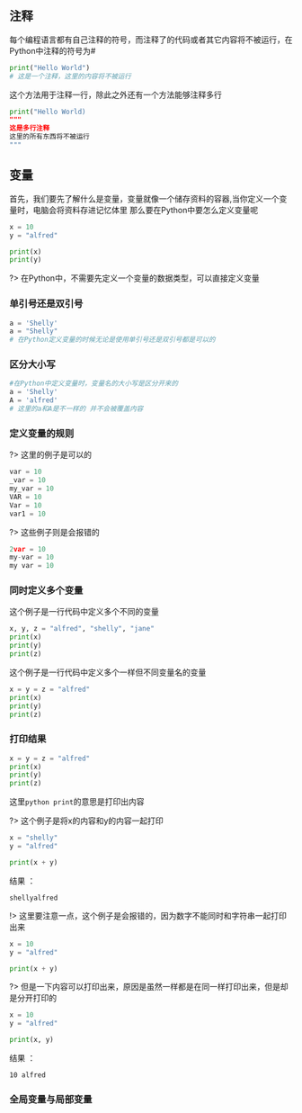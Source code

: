 ## 注释
每个编程语言都有自己注释的符号，而注释了的代码或者其它内容将不被运行，在Python中注释的符号为#

```python
print("Hello World")
# 这是一个注释，这里的内容将不被运行
```

这个方法用于注释一行，除此之外还有一个方法能够注释多行

```python
print("Hello World)
"""
这是多行注释
这里的所有东西将不被运行
"""
```


## 变量
首先，我们要先了解什么是变量，变量就像一个储存资料的容器,当你定义一个变量时，电脑会将资料存进记忆体里
那么要在Python中要怎么定义变量呢
```python
x = 10
y = "alfred"

print(x)
print(y)
```

?> 在Python中，不需要先定义一个变量的数据类型，可以直接定义变量

### 单引号还是双引号
```python
a = 'Shelly'
a = "Shelly"
# 在Python定义变量的时候无论是使用单引号还是双引号都是可以的
```

### 区分大小写
```python
#在Python中定义变量时，变量名的大小写是区分开来的
a = 'Shelly'
A = 'alfred'
# 这里的a和A是不一样的 并不会被覆盖内容
```

### 定义变量的规则

?> 这里的例子是可以的
```python
var = 10
_var = 10
my_var = 10
VAR = 10
Var = 10
var1 = 10
```

?> 这些例子则是会报错的
```python
2var = 10
my-var = 10
my var = 10
```

### 同时定义多个变量
这个例子是一行代码中定义多个不同的变量
```python
x, y, z = "alfred", "shelly", "jane"
print(x)
print(y)
print(z)
```

这个例子是一行代码中定义多个一样但不同变量名的变量
```python
x = y = z = "alfred"
print(x)
print(y)
print(z)
```

### 打印结果
```python
x = y = z = "alfred"
print(x)
print(y)
print(z)
```
这里```python print```的意思是打印出内容


?> 这个例子是将x的内容和y的内容一起打印
```python
x = "shelly"
y = "alfred"

print(x + y)
```

结果 ：
```
shellyalfred
```

!> 这里要注意一点，这个例子是会报错的，因为数字不能同时和字符串一起打印出来
```python
x = 10
y = "alfred"

print(x + y)
```

?> 但是一下内容可以打印出来，原因是虽然一样都是在同一样打印出来，但是却是分开打印的
```python
x = 10
y = "alfred"

print(x, y)
```

结果 ：
```
10 alfred
```

### 全局变量与局部变量